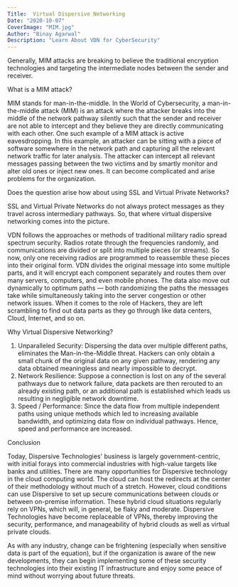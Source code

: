 ```yaml
---
Title:  Virtual Dispersive Networking
Date: "2020-10-07"
CoverImage: "MIM.jpg"
Author: "Binay Agarwal"
Description: "Learn About VDN for CyberSecurity"
---             
```

Generally, MIM attacks are breaking to believe the traditional encryption technologies and targeting the intermediate nodes between the sender and receiver.

What is a MIM attack?

MIM stands for man-in-the-middle. In the World of Cybersecurity, a man-in-the-middle attack (MIM) is an attack where the attacker breaks into the middle of the network pathway silently such that the sender and receiver are not able to intercept and they believe they are directly communicating with each other. One such example of a MIM attack is active eavesdropping. In this example, an attacker can be sitting with a piece of software somewhere in the network path and capturing all the relevant network traffic for later analysis. The attacker can intercept all relevant messages passing between the two victims and by smartly monitor and alter old ones or inject new ones. It can become complicated and arise problems for the organization.

Does the question arise how about using SSL and Virtual Private Networks?

SSL and Virtual Private Networks do not always protect messages as they travel across intermediary pathways. So, that where virtual dispersive networking comes into the picture.

VDN follows the approaches or methods of traditional military radio spread spectrum security. Radios rotate through the frequencies randomly, and communications are divided or split into multiple pieces (or streams). So now, only one receiving radios are programmed to reassemble these pieces into their original form. 
VDN divides the original message into some multiple parts, and it will encrypt each component separately and routes them over many servers, computers, and even mobile phones. The data also move out dynamically to optimum paths — both randomizing the paths the messages take while simultaneously taking into the server congestion or other network issues.
When it comes to the role of Hackers, they are left scrambling to find out data parts as they go through like data centers, Cloud, Internet, and so on. 

 Why Virtual Dispersive Networking?

1. Unparalleled Security: Dispersing the data over multiple different paths, eliminates the Man-in-the-Middle threat. Hackers can only obtain a small chunk of the original data on any given pathway, rendering any data obtained meaningless and nearly impossible to decrypt.
2. Network Resilience: Suppose a connection is lost on any of the several pathways due to network failure,
data packets are then rerouted to an already existing path, or an additional path is established which leads us resulting in negligible network downtime.
3. Speed / Performance: Since the data flow from multiple independent paths using unique methods which led to increasing available bandwidth, and optimizing data flow on individual pathways. Hence, speed and performance are increased.

Conclusion

Today, Dispersive Technologies' business is largely government-centric, with initial forays into commercial industries with high-value targets like banks and utilities. There are many opportunities for Dispersive technology in the cloud computing world. The cloud can host the redirects at the center of their methodology without much of a stretch. However, cloud conditions can use Dispersive to set up secure communications between clouds or between on-premise information. These hybrid cloud situations regularly rely on VPNs, which will, in general, be flaky and moderate. Dispersive Technologies have become replaceable of VPNs, thereby improving the security, performance, and manageability of hybrid clouds as well as virtual private clouds. 

As with any industry, change can be frightening (especially when sensitive data is part of the equation), but if the organization is aware of the new developments, they can begin implementing some of these security technologies into their existing IT infrastructure and enjoy some peace of mind without worrying about future threats.

